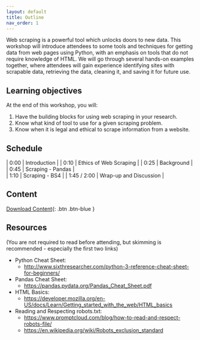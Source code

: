 ```yaml
---
layout: default
title: Outline
nav_order: 1
---
```


Web scraping is a powerful tool which unlocks doors to new data. This workshop will introduce attendees to some tools and techniques for getting data from web pages using Python, with an emphasis on tools that do not require knowledge of HTML. We will go through several hands-on examples together, where attendees will gain experience identifying sites with scrapable data, retrieving the data, cleaning it, and saving it for future use. 

## Learning objectives

At the end of this workshop, you will:
1. Have the building blocks for using web scraping in your research.
2. Know what kind of tool to use for a given scraping problem.
3. Know when it is legal and ethical to scrape information from a website.

## Schedule

| 0:00 | Introduction |
| 0:10 | Ethics of Web Scraping |
| 0:25 | Background |
| 0:45 | Scraping - Pandas |   
| 1:10 | Scraping - BS4 |
| 1:45 / 2:00 | Wrap-up and Discussion |


## Content

[Download Content](https://github.com/ubc-library-rc/intro-web-scraping-Python/raw/main/Notebooks%20%26%20File.zip){: .btn .btn-blue }



## Resources
(You are not required to read before attending, but skimming is recommended - especially the first two links)
* Python Cheat Sheet:
  * http://www.sixthresearcher.com/python-3-reference-cheat-sheet-for-beginners/
* Pandas Cheat Sheet:
  * https://pandas.pydata.org/Pandas_Cheat_Sheet.pdf
* HTML Basics:
  * https://developer.mozilla.org/en-US/docs/Learn/Getting_started_with_the_web/HTML_basics
* Reading and Respecting robots.txt:
  * https://www.promptcloud.com/blog/how-to-read-and-respect-robots-file/
  * https://en.wikipedia.org/wiki/Robots_exclusion_standard
